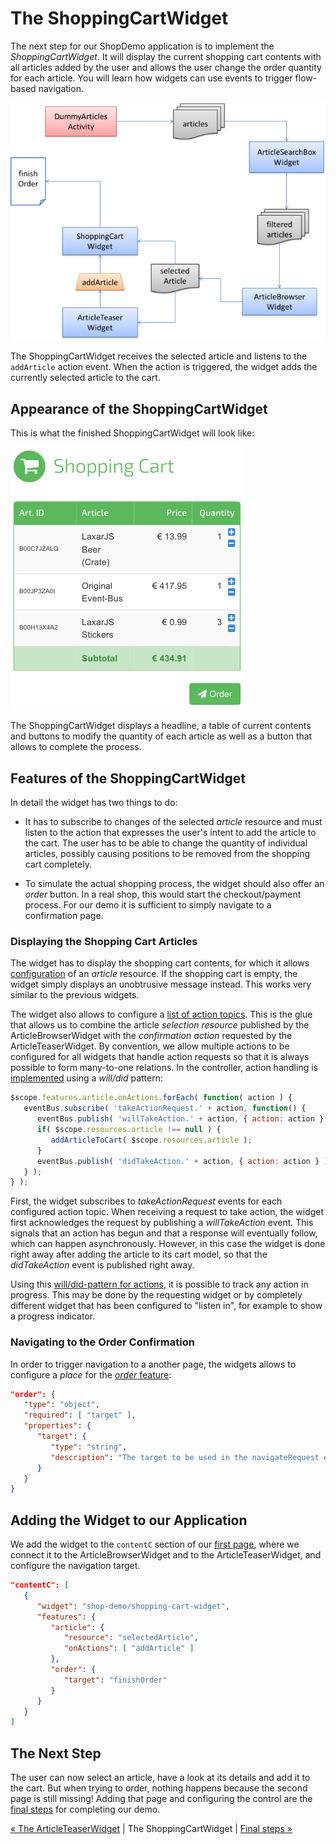 # The ShoppingCartWidget

The next step for our ShopDemo application is to implement the _ShoppingCartWidget_.
It will display the current shopping cart contents with all articles added by the user and allows the user change the order quantity for each article.
You will learn how widgets can use events to trigger flow-based navigation.

![Step 7](img/step7.png)

The ShoppingCartWidget receives the selected article and listens to the `addArticle` action event.
When the action is triggered, the widget adds the currently selected article to the cart.


## Appearance of the ShoppingCartWidget

This is what the finished ShoppingCartWidget will look like:

![ShoppingCartWidget](img/shopping_cart_widget.png)

The ShoppingCartWidget displays a headline, a table of current contents and buttons to modify the quantity of each article as well as a button that allows to complete the process.


## Features of the ShoppingCartWidget

In detail the widget has two things to do:

* It has to subscribe to changes of the selected *article* resource and must listen to the action that expresses the user's intent to add the article to the cart.
  The user has to be able to change the quantity of individual articles, possibly causing positions to be removed from the shopping cart completely.

* To simulate the actual shopping process, the widget should also offer an *order* button.
  In a real shop, this would start the checkout/payment process.
  For our demo it is sufficient to simply navigate to a confirmation page.


### Displaying the Shopping Cart Articles

The widget has to display the shopping cart contents, for which it allows [configuration](../../includes/widgets/shop-demo/shopping-cart-widget/widget.json#L20-24) of an *article* resource.
If the shopping cart is empty, the widget simply displays an unobtrusive message instead.
This works very similar to the previous widgets.

The widget also allows to configure a [list of action topics](../../includes/widgets/shop-demo/shopping-cart-widget/widget.json#L25-32).
This is the glue that allows us to combine the article *selection resource* published by the ArticleBrowserWidget with the *confirmation action* requested by the ArticleTeaserWidget.
By convention, we allow multiple actions to be configured for all widgets that handle action requests so that it is always possible to form many-to-one relations.
In the controller, action handling is [implemented](../../includes/widgets/shop-demo/shopping-cart-widget/shopping-cart-widget.js#L24-32) using a _will/did_ pattern:

```javascript
$scope.features.article.onActions.forEach( function( action ) {
   eventBus.subscribe( 'takeActionRequest.' + action, function() {
      eventBus.publish( 'willTakeAction.' + action, { action: action } );
      if( $scope.resources.article !== null ) {
         addArticleToCart( $scope.resources.article );
      }
      eventBus.publish( 'didTakeAction.' + action, { action: action } );
   } );
} );
```

First, the widget subscribes to _takeActionRequest_ events for each configured action topic.
When receiving a request to take action, the widget first acknowledges the request by publishing a _willTakeAction_ event.
This signals that an action has begun and that a response will eventually follow, which can happen asynchronously.
However, in this case the widget is done right away after adding the article to its cart model, so that the _didTakeAction_ event is published right away.

Using this [will/did-pattern for actions](https://github.com/LaxarJS/laxar-patterns/blob/master/docs/patterns/actions.md#action-patterns), it is possible to track any action in progress.
This may be done by the requesting widget or by completely different widget that has been configured to "listen in", for example to show a progress indicator.


### Navigating to the Order Confirmation

In order to trigger navigation to a another page, the widgets allows to configure a _place_ for the [*order* feature](../../includes/widgets/shop-demo/shopping-cart-widget/widget.json#L36-45):

```json
"order": {
   "type": "object",
   "required": [ "target" ],
   "properties": {
      "target": {
         "type": "string",
         "description": "The target to be used in the navigateRequest event after placing the order."
      }
   }
}
```


## Adding the Widget to our Application

We add the widget to the `contentC` section of our [first page](../../application/pages/shop_demo.json#L56-69), where we connect it to the ArticleBrowserWidget and to the ArticleTeaserWidget, and configure the navigation target.

```json
"contentC": [
   {
      "widget": "shop-demo/shopping-cart-widget",
      "features": {
         "article": {
            "resource": "selectedArticle",
            "onActions": [ "addArticle" ]
         },
         "order": {
            "target": "finishOrder"
         }
      }
   }
]
```


## The Next Step

The user can now select an article, have a look at its details and add it to the cart.
But when trying to order, nothing happens because the second page is still missing!
Adding that page and configuring the control are the [final steps](08_final_steps.md) for completing our demo.

[« The ArticleTeaserWidget](06_article_teaser_widget.md)  | The ShoppingCartWidget | [Final steps »](08_final_steps.md)
